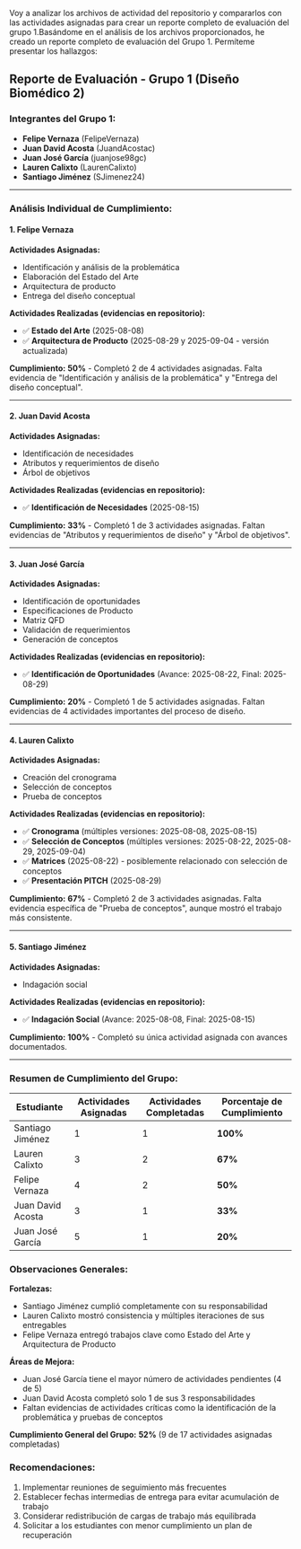 Voy a analizar los archivos de actividad del repositorio y compararlos con las actividades asignadas para crear un reporte completo de evaluación del grupo 1.Basándome en el análisis de los archivos proporcionados, he creado un reporte completo de evaluación del Grupo 1. Permíteme presentar los hallazgos:

## Reporte de Evaluación - Grupo 1 (Diseño Biomédico 2)

### **Integrantes del Grupo 1:**
- **Felipe Vernaza** (FelipeVernaza)
- **Juan David Acosta** (JuandAcostac)  
- **Juan José García** (juanjose98gc)
- **Lauren Calixto** (LaurenCalixto)
- **Santiago Jiménez** (SJimenez24)

---

### **Análisis Individual de Cumplimiento:**

#### **1. Felipe Vernaza**
**Actividades Asignadas:**
- Identificación y análisis de la problemática
- Elaboración del Estado del Arte
- Arquitectura de producto
- Entrega del diseño conceptual

**Actividades Realizadas (evidencias en repositorio):**
- ✅ **Estado del Arte** (2025-08-08)
- ✅ **Arquitectura de Producto** (2025-08-29 y 2025-09-04 - versión actualizada)

**Cumplimiento:** **50%** - Completó 2 de 4 actividades asignadas. Falta evidencia de "Identificación y análisis de la problemática" y "Entrega del diseño conceptual".

---

#### **2. Juan David Acosta**
**Actividades Asignadas:**
- Identificación de necesidades
- Atributos y requerimientos de diseño  
- Árbol de objetivos

**Actividades Realizadas (evidencias en repositorio):**
- ✅ **Identificación de Necesidades** (2025-08-15)

**Cumplimiento:** **33%** - Completó 1 de 3 actividades asignadas. Faltan evidencias de "Atributos y requerimientos de diseño" y "Árbol de objetivos".

---

#### **3. Juan José García**
**Actividades Asignadas:**
- Identificación de oportunidades
- Especificaciones de Producto
- Matriz QFD
- Validación de requerimientos
- Generación de conceptos

**Actividades Realizadas (evidencias en repositorio):**
- ✅ **Identificación de Oportunidades** (Avance: 2025-08-22, Final: 2025-08-29)

**Cumplimiento:** **20%** - Completó 1 de 5 actividades asignadas. Faltan evidencias de 4 actividades importantes del proceso de diseño.

---

#### **4. Lauren Calixto**
**Actividades Asignadas:**
- Creación del cronograma
- Selección de conceptos
- Prueba de conceptos

**Actividades Realizadas (evidencias en repositorio):**
- ✅ **Cronograma** (múltiples versiones: 2025-08-08, 2025-08-15)
- ✅ **Selección de Conceptos** (múltiples versiones: 2025-08-22, 2025-08-29, 2025-09-04)
- ✅ **Matrices** (2025-08-22) - posiblemente relacionado con selección de conceptos
- ✅ **Presentación PITCH** (2025-08-29)

**Cumplimiento:** **67%** - Completó 2 de 3 actividades asignadas. Falta evidencia específica de "Prueba de conceptos", aunque mostró el trabajo más consistente.

---

#### **5. Santiago Jiménez**
**Actividades Asignadas:**
- Indagación social

**Actividades Realizadas (evidencias en repositorio):**
- ✅ **Indagación Social** (Avance: 2025-08-08, Final: 2025-08-15)

**Cumplimiento:** **100%** - Completó su única actividad asignada con avances documentados.

---

### **Resumen de Cumplimiento del Grupo:**

| Estudiante | Actividades Asignadas | Actividades Completadas | Porcentaje de Cumplimiento |
|------------|----------------------|-------------------------|----------------------------|
| Santiago Jiménez | 1 | 1 | **100%** |
| Lauren Calixto | 3 | 2 | **67%** |
| Felipe Vernaza | 4 | 2 | **50%** |
| Juan David Acosta | 3 | 1 | **33%** |
| Juan José García | 5 | 1 | **20%** |

### **Observaciones Generales:**

**Fortalezas:**
- Santiago Jiménez cumplió completamente con su responsabilidad
- Lauren Calixto mostró consistencia y múltiples iteraciones de sus entregables
- Felipe Vernaza entregó trabajos clave como Estado del Arte y Arquitectura de Producto

**Áreas de Mejora:**
- Juan José García tiene el mayor número de actividades pendientes (4 de 5)
- Juan David Acosta completó solo 1 de sus 3 responsabilidades
- Faltan evidencias de actividades críticas como la identificación de la problemática y pruebas de conceptos

**Cumplimiento General del Grupo:** **52%** (9 de 17 actividades asignadas completadas)

### **Recomendaciones:**
1. Implementar reuniones de seguimiento más frecuentes
2. Establecer fechas intermedias de entrega para evitar acumulación de trabajo
3. Considerar redistribución de cargas de trabajo más equilibrada
4. Solicitar a los estudiantes con menor cumplimiento un plan de recuperación